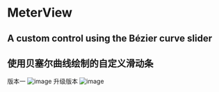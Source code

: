 # MeterView
## A custom control using the Bézier curve slider
## 使用贝塞尔曲线绘制的自定义滑动条
版本一
![image](https://github.com/sougoucm/seekBar/blob/master/seekBar_v2.gif)
升级版本
![image](https://github.com/sougoucm/seekBar/blob/master/seekbar_v3.gif)
